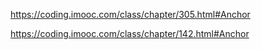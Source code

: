 https://coding.imooc.com/class/chapter/305.html#Anchor

https://coding.imooc.com/class/chapter/142.html#Anchor

